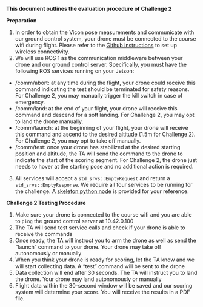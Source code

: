 **This document outlines the evaluation procedure of Challenge 2**

**Preparation**

1. In order to obtain the Vicon pose measurements and communicate with our ground control system, your drone must be connected to the course wifi during flight. Please refer to the [Github instructions](https://github.com/utiasSTARS/ROB498-flight/blob/main/instructions/hardware/jetson_nano.md) to set up wireless connectivity.
2. We will use ROS 1 as the communication middleware between your drone and our ground control server. Specifically, you must have the following ROS services running on your Jetson:
- /comm/abort: at any time during the flight, your drone could receive this command indicating the test should be terminated for safety reasons. For Challenge 2, you may manually trigger the kill switch in case of emergency.
- /comm/land: at the end of your flight, your drone will receive this command and descend for a soft landing. For Challenge 2, you may opt to land the drone manually.
- /comm/launch: at the beginning of your flight, your drone will receive this command and ascend to the desired altitude (1.5m for Challenge 2). For Challenge 2, you may opt to take off manually.
- /comm/test: once your drone has stabilized at the desired starting position and altitude, the TA will send the command to the drone to indicate the start of the scoring segment. For Challenge 2, the drone just needs to hover at the starting pose and no additional action is required.

3. All services will accept a `std_srvs::EmptyRequest` and return a `std_srvs::EmptyResponse`. We require all four services to be running for the challenge. A [skeleton python node]() is provided for your reference.

**Challenge 2 Testing Procedure**
1. Make sure your drone is connected to the course wifi and you are able to `ping` the ground control server at 10.42.0.100
2. The TA will send test service calls and check if your drone is able to receive the commands
3. Once ready, the TA will instruct you to arm the drone as well as send the “launch” command to your drone. Your drone may take off autonomously or manually
4. When you think your drone is ready for scoring, let the TA know and we will start collecting data. A “test” command will be sent to the drone
5. Data collection will end after 30 seconds. The TA will instruct you to land the drone. Your drone may land autonomously or manually
6. Flight data within the 30-second window will be saved and our scoring system will determine your score. You will receive the results in a PDF file.

